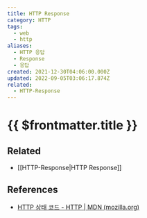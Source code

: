 ```yaml
---
title: HTTP Response
category: HTTP
tags:
  - web
  - http
aliases:
  - HTTP 응답
  - Response
  - 응답
created: 2021-12-30T04:06:00.000Z
updated: 2022-09-05T03:06:17.874Z
related:
  - HTTP-Response
---
```


# {{ $frontmatter.title }}

## Related

- [[HTTP-Response|HTTP Response]]

## References

- [HTTP 상태 코드 - HTTP | MDN (mozilla.org)](https://developer.mozilla.org/ko/docs/Web/HTTP/Status)

